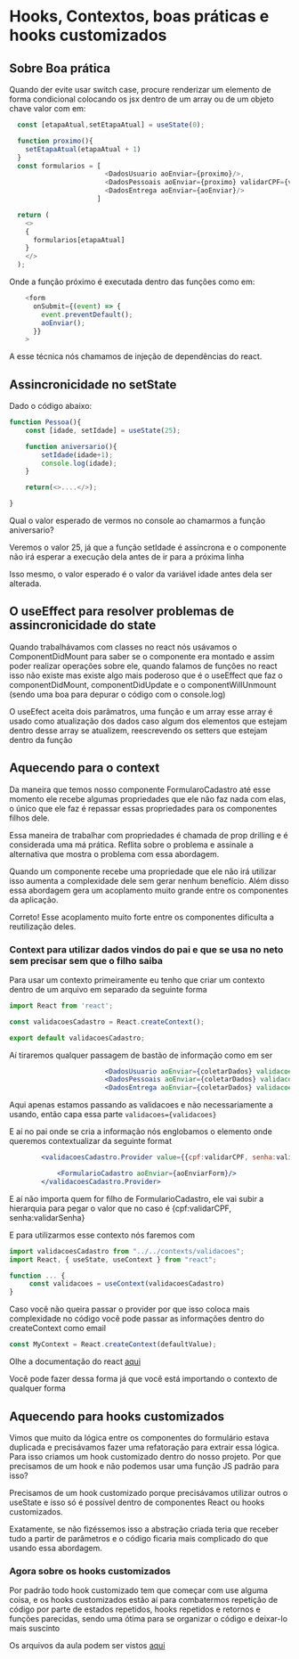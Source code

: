# Hooks, Contextos, boas práticas e hooks customizados

## Sobre Boa prática

Quando der evite usar switch case, procure renderizar um elemento de forma condicional colocando os jsx dentro de um array ou de um objeto chave valor com em:

```js
  const [etapaAtual,setEtapaAtual] = useState(0);

  function proximo(){
    setEtapaAtual(etapaAtual + 1)
  }
  const formularios = [
                        <DadosUsuario aoEnviar={proximo}/>,
                        <DadosPessoais aoEnviar={proximo} validarCPF={validarCPF}/>,
                        <DadosEntrega aoEnviar={aoEnviar}/>
                      ]

  return (
    <>
    {
      formularios[etapaAtual]
    }
    </>
  );
```

Onde a função próximo é executada dentro das funções como em:

```js
    <form
      onSubmit={(event) => {
        event.preventDefault();
        aoEnviar();
      }}
    >
```

A esse técnica nós chamamos de injeção de dependências do react.

## Assincronicidade no setState

Dado o código abaixo:

```js
function Pessoa(){
    const [idade, setIdade] = useState(25);

    function aniversario(){
        setIdade(idade+1);
        console.log(idade);
    }

    return(<>....</>);

}
```

Qual o valor esperado de vermos no console ao chamarmos a função aniversario?

Veremos o valor 25, já que a função setIdade é assíncrona e o componente não irá esperar a execução dela antes de ir para a próxima linha

Isso mesmo, o valor esperado é o valor da variável idade antes dela ser alterada.

## O useEffect para resolver problemas de assincronicidade do state

Quando trabalhávamos com classes no react nós usávamos o ComponentDidMount para saber se o componente era montado e assim poder realizar operações sobre ele, quando falamos de funções no react isso não existe mas existe algo mais poderoso que é o useEffect que faz o componentDidMount, componentDidUpdate e o componentWillUnmount (sendo uma boa para depurar o código com o console.log)

O useEfect aceita dois parâmatros, uma função e um array esse array é usado como atualização dos dados caso algum dos elementos que estejam dentro desse array se atualizem, reescrevendo os setters que estejam dentro da função

## Aquecendo para o context

Da maneira que temos nosso componente FormularoCadastro até esse momento ele recebe algumas propriedades que ele não faz nada com elas, o único que ele faz é repassar essas propriedades para os componentes filhos dele.

Essa maneira de trabalhar com propriedades é chamada de prop drilling e é considerada uma má prática. Reflita sobre o problema e assinale a alternativa que mostra o problema com essa abordagem.

Quando um componente recebe uma propriedade que ele não irá utilizar isso aumenta a complexidade dele sem gerar nenhum benefício. Além disso essa abordagem gera um acoplamento muito grande entre os componentes da aplicação.

Correto! Esse acoplamento muito forte entre os componentes dificulta a reutilização deles.

### Context para utilizar dados vindos do pai e que se usa no neto sem precisar sem que o filho saiba

Para usar um contexto primeiramente eu tenho que criar um contexto dentro de um arquivo em separado da seguinte forma

```jsx
import React from 'react';

const validacoesCadastro = React.createContext();

export default validacoesCadastro;
```

Aí tiraremos qualquer passagem de bastão de informação como em ser

```jsx
                        <DadosUsuario aoEnviar={coletarDados} validacoes={validacoes}/>,
                        <DadosPessoais aoEnviar={coletarDados} validacoes={validacoes} />,
                        <DadosEntrega aoEnviar={coletarDados} validacoes={validacoes}/>,
```

Aqui apenas estamos passando as validacoes e não necessariamente a usando, então capa essa parte `validacoes={validacoes}`

E aí no pai onde se cria a informação nós englobamos o elemento onde queremos contextualizar da seguinte format

```jsx
        <validacoesCadastro.Provider value={{cpf:validarCPF, senha:validarSenha}}>

            <FormularioCadastro aoEnviar={aoEnviarForm}/>
        </validacoesCadastro.Provider>
```

E aí não importa quem for filho de FormularioCadastro, ele vai subir a hierarquia para pegar o valor que no caso é {cpf:validarCPF, senha:validarSenha}

E para utilizarmos esse contexto nós faremos com

```jsx
import validacoesCadastro from "../../contexts/validacoes";
import React, { useState, useContext } from "react";

function ... {
     const validacoes = useContext(validacoesCadastro)
}
```

Caso você não queira passar o provider por que isso coloca mais complexidade no código você pode passar as informações dentro do createContext como email

```jsx
const MyContext = React.createContext(defaultValue);
```

Olhe a documentação do react [aqui](https://reactjs.org/docs/context.html#reactcreatecontext)

Você pode fazer dessa forma já que você está importando o contexto de qualquer forma

## Aquecendo para hooks customizados

Vimos que muito da lógica entre os componentes do formulário estava duplicada e precisávamos fazer uma refatoração para extrair essa lógica. Para isso criamos um hook customizado dentro do nosso projeto. Por que precisamos de um hook e não podemos usar uma função JS padrão para isso?

Precisamos de um hook customizado porque precisávamos utilizar outros o useState e isso só é possível dentro de componentes React ou hooks customizados.

Exatamente, se não fizéssemos isso a abstração criada teria que receber tudo a partir de parâmetros e o código ficaria mais complicado do que usando essa abordagem.

### Agora sobre os hooks customizados

Por padrão todo hook customizado tem que começar com use alguma coisa, e os hooks customizados estão aí para combatermos repetição de código por parte de estados repetidos, hooks repetidos e retornos e funções parecidas, sendo uma ótima para se organizar o código e deixar-lo mais suscinto

Os arquivos da aula podem ser vistos [aqui](https://github.com/alura-cursos/1898-react-multpartForm/tree/aula5)
